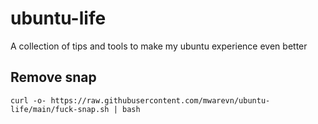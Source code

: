 # ubuntu-life
A collection of tips and tools to make my ubuntu experience even better


## Remove snap

```
curl -o- https://raw.githubusercontent.com/mwarevn/ubuntu-life/main/fuck-snap.sh | bash
```
